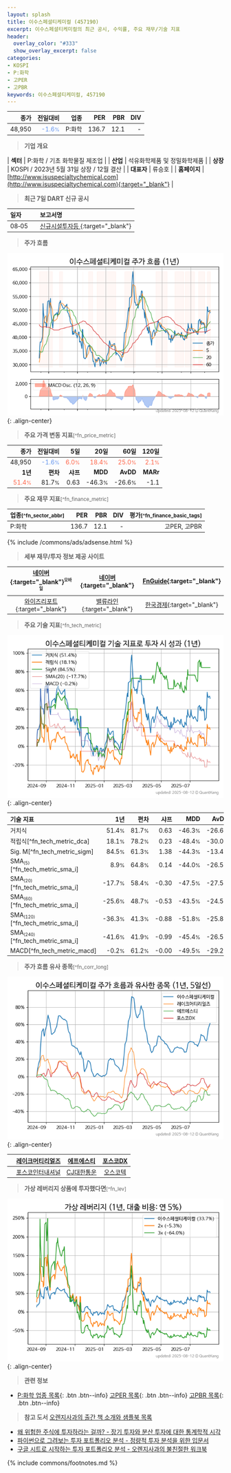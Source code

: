 ```yaml
---
layout: splash
title: 이수스페셜티케미컬 (457190)
excerpt: 이수스페셜티케미컬의 최근 공시, 수익률, 주요 재무/기술 지표
header:
  overlay_color: "#333"
  show_overlay_excerpt: false
categories:
- KOSPI
- P:화학
- 고PER
- 고PBR
keywords: 이수스페셜티케미컬, 457190
---
```


| **종가** | **전일대비** | **업종** | **PER** | **PBR** | **DIV** |
| -------: | -----------: | -------: | ------: | ------: | ------: |
| 48,950 | <span style="color: cornflowerblue">-1.6<small>%</small></span> | P:화학 | 136.7 | 12.1 | - |

<!-- more -->


> **기업 개요**<a id="company"></a>

| <span style="white-space:nowrap;">**섹터**</span> | P:화학 / 기초 화학물질 제조업 |
| <span style="white-space:nowrap;">**산업**</span> | 석유화학제품 및 정밀화학제품 |
| <span style="white-space:nowrap;">**상장**</span> | KOSPI / 2023년 5월 31일 상장 / 12월 결산 |
| <span style="white-space:nowrap;">**대표자**</span> | 류승호 |
| <span style="white-space:nowrap;">**홈페이지**</span> | [http://www.isuspecialtychemical.com](http://www.isuspecialtychemical.com){:target="_blank"} |


> **최근 7일 DART 신규 공시**<a id="dart"></a>

| **일자** |      | **보고서명** |
| :------- | :--- | :----------- |
| 08&#x2011;05 | | [신규시설투자등              ](https://dart.fss.or.kr/dsaf001/main.do?rcpNo=20250805800381){:target="_blank"} |


> **주가 흐름**<a id="price"></a>

![457190](/stock/images/457190.png){: .align-center}


> **주요 가격 변동 지표**<small>[^fn_price_metric]</small>

| **종가** | **전일대비** | **5일** | **20일** | **60일** | **120일** |
| -------: | -----------: | ------: | -------: | -------: | --------: |
| 48,950 | <span style="color: cornflowerblue">-1.6<small>%</small></span> | <span style="color: tomato">6.0<small>%</small></span> | <span style="color: tomato">18.4<small>%</small></span> | <span style="color: tomato">25.0<small>%</small></span> | <span style="color: tomato">2.1<small>%</small></span> |
| **1년** | **편차** | **샤프** | **MDD** | **AvDD** | **MARr** |
| <span style="color: tomato">51.4<small>%</small></span> | 81.7<small>%</small> | 0.63 | -46.3<small>%</small> | -26.6<small>%</small> | -1.1 |


> **주요 재무 지표**<small>[^fn_finance_metric]</small>

| **업종**<small>[^fn_sector_abbr]</small> | **PER** | **PBR** | **DIV** | **평가**<small>[^fn_finance_basic_tags]</small> |
| :--------------------------------------- | ------: | ------: | ------: | ----------------------------------------------: |
| P:화학 | 136.7 | 12.1 | - | 고PER, 고PBR |



{% include /commons/ads/adsense.html %}

> **세부 재무/투자 정보 제공 사이트**

| [네이버](https://m.stock.naver.com/domestic/stock/457190/finance/summary){:target="_blank"}<sup><small>모바일</small></sup> | [네이버](https://finance.naver.com/item/coinfo.naver?code=457190){:target="_blank"} | [FnGuide](https://comp.fnguide.com/SVO2/ASP/SVD_Invest.asp?gicode=A457190&MenuYn=Y){:target="_blank"} |
| :---: | :---: | :---: |
| [와이즈리포트](https://comp.wisereport.co.kr/company/c1040001.aspx?cmp_cd=457190){:target="_blank"} | [밸류라인](https://www.valueline.co.kr/finance/summary/457190){:target="_blank"} | [한국경제](https://markets.hankyung.com/stock/457190/financial-summary){:target="_blank"} |


> **주요 기술 지표**<small>[^fn_tech_metric]</small>


![457190](/stock/images/457190_tech.png){: .align-center}

| **기술 지표** | **1년** | **편차** | **샤프** | **MDD** | **AvDD** |
| :------------ | ------: | -----------: | -------: | ------: | -------: |
| 거치식 | 51.4<small>%</small> | 81.7<small>%</small> | 0.63 | -46.3<small>%</small> | -26.6<small>%</small> |
| 적립식[^fn_tech_metric_dca] | 18.1<small>%</small> | 78.2<small>%</small> | 0.23 | -48.4<small>%</small> | -30.0<small>%</small> |
| Sig. M[^fn_tech_metric_sigm] | 84.5<small>%</small> | 61.3<small>%</small> | 1.38 | -44.3<small>%</small> | -13.4<small>%</small> |
| SMA<small><sub>(5)</sub></small>[^fn_tech_metric_sma_i] | 8.9<small>%</small> | 64.8<small>%</small> | 0.14 | -44.0<small>%</small> | -26.5<small>%</small> |
| SMA<small><sub>(20)</sub></small>[^fn_tech_metric_sma_i] | -17.7<small>%</small> | 58.4<small>%</small> | -0.30 | -47.5<small>%</small> | -27.5<small>%</small> |
| SMA<small><sub>(60)</sub></small>[^fn_tech_metric_sma_i] | -25.6<small>%</small> | 48.7<small>%</small> | -0.53 | -43.5<small>%</small> | -24.5<small>%</small> |
| SMA<small><sub>(120)</sub></small>[^fn_tech_metric_sma_i] | -36.3<small>%</small> | 41.3<small>%</small> | -0.88 | -51.8<small>%</small> | -25.8<small>%</small> |
| SMA<small><sub>(240)</sub></small>[^fn_tech_metric_sma_i] | -41.6<small>%</small> | 41.9<small>%</small> | -0.99 | -45.4<small>%</small> | -26.5<small>%</small> |
| MACD[^fn_tech_metric_macd] | -0.2<small>%</small> | 61.2<small>%</small> | -0.00 | -49.5<small>%</small> | -29.2<small>%</small> |


> **주가 흐름 유사 종목**<a id="corr"></a><small>[^fn_corr_long]</small>

![457190](/stock/images/457190_corr.png){: .align-center}

|       | [레이크머티리얼즈](/281740/) | [에프에스티](/036810/) | [포스코DX](/022100/) |
| :---: | :------------------------------------: | :------------------------------------: | :------------------------------------: |
|       | [포스코인터내셔널](/047050/) | [CJ대한통운](/000120/) | [오스코텍](/039200/) |


> **가상 레버리지 상품에 투자했다면**<a id="2x"></a><small>[^fn_lev]</small>

![457190](/stock/images/457190_2x.png){: .align-center}


> **관련 정보**

- [P:화학 업종 목록](/stats/sector/kospi_업종_화학_종목/){: .btn .btn--info} [고PER 목록](/fn/fn_high_per/){: .btn .btn--info} [고PBR 목록](/fn/fn_high_pbr/){: .btn .btn--info}

> **참고 도서** [오렌지사과의 출간 책 소개와 샘플북 목록](https://kongdori.tistory.com/691)

- [왜 위험한 주식에 투자하라는 걸까? - 장기 투자와 분산 투자에 대한 통계학적 시각](https://kongdori.tistory.com/421)
- [파이썬으로 그려보는 투자 포트폴리오 분석  - 정량적 투자 분석을 위한 입문서](https://kongdori.tistory.com/643)
- [구글 시트로 시작하는 투자 포트폴리오 분석 - 오렌지사과의 불친절한 워크북](https://kongdori.tistory.com/449)


{% include commons/footnotes.md %}